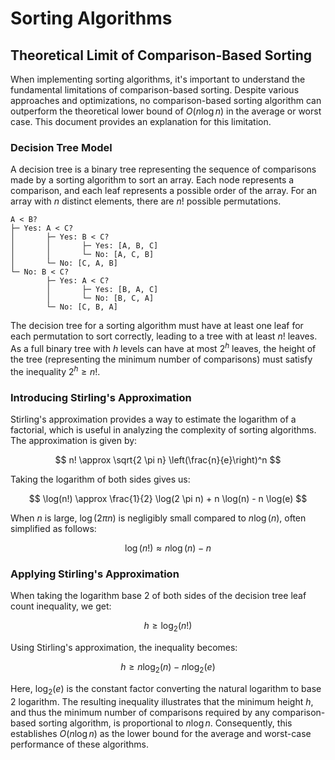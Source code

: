 # Sorting Algorithms

## Theoretical Limit of Comparison-Based Sorting

When implementing sorting algorithms, it's important to understand the fundamental limitations of comparison-based sorting. Despite various approaches and optimizations, no comparison-based sorting algorithm can outperform the theoretical lower bound of $O(n \log n)$ in the average or worst case. This document provides an explanation for this limitation.

### Decision Tree Model

A decision tree is a binary tree representing the sequence of comparisons made by a sorting algorithm to sort an array. Each node represents a comparison, and each leaf represents a possible order of the array. For an array with $n$ distinct elements, there are $n!$ possible permutations.

```
A < B?
├─ Yes: A < C?
│       ├─ Yes: B < C?
│       │       ├─ Yes: [A, B, C]
│       │       └─ No: [A, C, B]
│       └─ No: [C, A, B]
└─ No: B < C?
        ├─ Yes: A < C?
        │       ├─ Yes: [B, A, C]
        │       └─ No: [B, C, A]
        └─ No: [C, B, A]

```

The decision tree for a sorting algorithm must have at least one leaf for each permutation to sort correctly, leading to a tree with at least $n!$ leaves. As a full binary tree with $h$ levels can have at most $2^h$ leaves, the height of the tree (representing the minimum number of comparisons) must satisfy the inequality $2^h \geq n!$.

### Introducing Stirling's Approximation

Stirling's approximation provides a way to estimate the logarithm of a factorial, which is useful in analyzing the complexity of sorting algorithms. The approximation is given by:

$$
n! \approx \sqrt{2 \pi n} \left(\frac{n}{e}\right)^n
$$

Taking the logarithm of both sides gives us:

$$
\log(n!) \approx \frac{1}{2} \log(2 \pi n) + n \log(n) - n \log(e)
$$

When $n$ is large, $\log(2\pi n)$ is negligibly small compared to $n\log(n)$, often simplified as follows:

$$
\log(n!) \approx n \log(n) - n
$$

### Applying Stirling's Approximation

When taking the logarithm base 2 of both sides of the decision tree leaf count inequality, we get:

$$
h \geq \log_2(n!)
$$

Using Stirling's approximation, the inequality becomes:

$$
h \geq n \log_2(n) - n \log_2(e)
$$

Here, $\log_2(e)$ is the constant factor converting the natural logarithm to base 2 logarithm. The resulting inequality illustrates that the minimum height $h$, and thus the minimum number of comparisons required by any comparison-based sorting algorithm, is proportional to $n \log n$. Consequently, this establishes $O(n \log n)$ as the lower bound for the average and worst-case performance of these algorithms.
